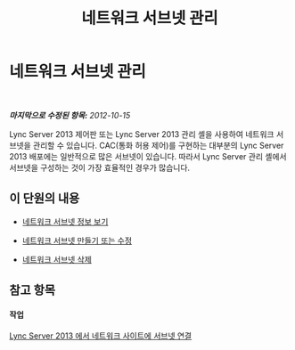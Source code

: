﻿---
title: 네트워크 서브넷 관리
TOCTitle: 네트워크 서브넷 관리
ms:assetid: 0127b27c-42a7-4d4b-b419-c92149f51e92
ms:mtpsurl: https://technet.microsoft.com/ko-kr/library/JJ687955(v=OCS.15)
ms:contentKeyID: 49885629
ms.date: 08/10/2015
mtps_version: v=OCS.15
ms.translationtype: HT
---

# 네트워크 서브넷 관리

 

_**마지막으로 수정된 항목:** 2012-10-15_

Lync Server 2013 제어판 또는 Lync Server 2013 관리 셸을 사용하여 네트워크 서브넷을 관리할 수 있습니다. CAC(통화 허용 제어)를 구현하는 대부분의 Lync Server 2013 배포에는 일반적으로 많은 서브넷이 있습니다. 따라서 Lync Server 관리 셸에서 서브넷을 구성하는 것이 가장 효율적인 경우가 많습니다.

## 이 단원의 내용

  - [네트워크 서브넷 정보 보기](lync-server-2013-viewing-network-subnet-information.md)

  - [네트워크 서브넷 만들기 또는 수정](lync-server-2013-create-or-modify-network-subnets.md)

  - [네트워크 서브넷 삭제](lync-server-2013-deleting-network-subnets.md)

## 참고 항목

#### 작업

[Lync Server 2013 에서 네트워크 사이트에 서브넷 연결](lync-server-2013-associate-a-subnet-with-a-network-site.md)

